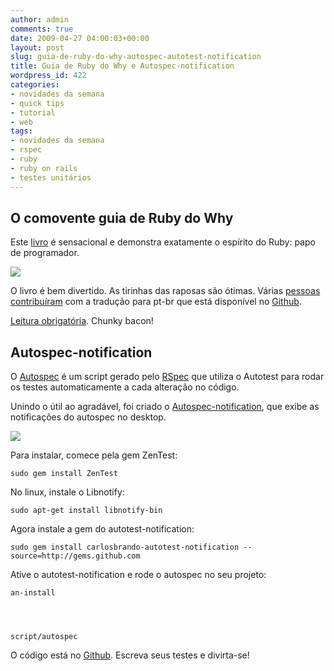 ```yaml
---
author: admin
comments: true
date: 2009-04-27 04:00:03+00:00
layout: post
slug: guia-de-ruby-do-why-autospec-autotest-notification
title: Guia de Ruby do Why e Autospec-notification
wordpress_id: 422
categories:
- novidades da semana
- quick tips
- tutorial
- web
tags:
- novidades da semana
- rspec
- ruby
- ruby on rails
- testes unitários
---
```


## O comovente guia de Ruby do Why


Este [livro](http://poignantguide.net/ruby/) é sensacional e demonstra exatamente o espírito do Ruby: papo de programador.

[![](http://1up4dev.org/wp-content/uploads/2009/04/thefoxes-3.png)](http://1up4dev.org/wp-content/uploads/2009/04/thefoxes-3.png)

O livro é bem divertido. As tirinhas das raposas são ótimas. Várias [pessoas](http://www.nomedojogo.com/2008/10/28/why%E2%80%99s-poignant-guide-to-ruby-em-portugues/) [contribuíram](http://akitaonrails.com/2008/5/14/vamos-traduzir-o-why-s-poignant-guide-to-ruby) com a tradução para pt-br que está disponível no [Github](http://github.com/carlosbrando/poignant-br/tree/master).

[Leitura obrigatória](http://why.nomedojogo.com/). Chunky bacon!


## Autospec-notification


O [Autospec](http://www.nateclark.com/articles/2008/09/17/_autotest_-is-now-_autospec_-how-to-set-up-autospec-for-rspec-and-rails-with-zentest) é um script gerado pelo [RSpec](http://rspec.info/) que utiliza o Autotest para rodar os testes automaticamente a cada alteração no código.

Unindo o útil ao agradável, foi criado o [Autospec-notification](http://www.mouseoverstudio.com/blog/2008/10/10/autospec-autotest-notification-autospec-notification-e-novidades/), que exibe as notificações do autospec no desktop.

[![](http://1up4dev.org/wp-content/uploads/2009/04/sucesso.png)](http://1up4dev.org/wp-content/uploads/2009/04/sucesso.png)

Para instalar, comece pela gem ZenTest:

    
    sudo gem install ZenTest


No linux, instale o Libnotify:

    
    sudo apt-get install libnotify-bin


Agora instale a gem do autotest-notification:

    
    sudo gem install carlosbrando-autotest-notification --source=http://gems.github.com


Ative o autotest-notification e rode o autospec no seu projeto:

    
    an-install



    
    script/autospec


O código está no [Github](http://github.com/carlosbrando/autotest-notification/tree/master). Escreva seus testes e divirta-se!
